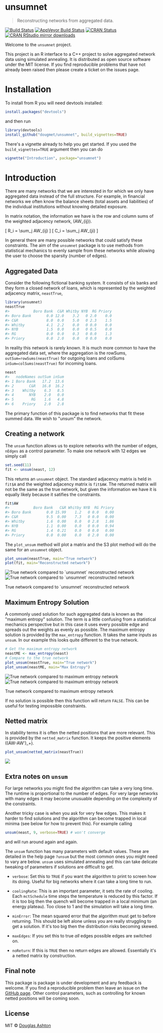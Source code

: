 <!-- README.md is generated from README.Rmd. Please edit that file -->
unsumnet
========

> Reconstructing networks from aggregated data.

[![Build Status](https://travis-ci.org/dougmet/unsumnet.svg?branch=master)](https://travis-ci.org/dougmet/unsumnet) [![AppVeyor Build Status](https://ci.appveyor.com/api/projects/status/github/dougmet/unsumnet?branch=master&svg=true)](https://ci.appveyor.com/project/dougmet/unsumnet) [![CRAN Status](http://www.r-pkg.org/badges/version/radarchart)](http://www.r-pkg.org/pkg/radarchart) [![CRAN RStudio mirror downloads](http://cranlogs.r-pkg.org/badges/radarchart)](http://www.r-pkg.org/pkg/radarchart)

Welcome to the `unsumnet` project.

This project is an R interface to a C++ project to solve aggregated network data using simulated annealing. It is distributed as open source software under the MIT license. If you find reproducible problems that have not already been raised then please create a ticket on the issues page.

Installation
============

To install from R you will need devtools installed:

``` r
install.packages("devtools")
```

and then run

``` r
library(devtools)
install_github("dougmet/unsumnet", build_vignettes=TRUE)
```

There's a vignette already to help you get started. If you used the `build_vignettes=TRUE` argument then you can do

``` r
vignette("Introduction", package="unsumnet")
```

Introduction
============

There are many networks that we are interested in for which we only have aggregated data instead of the full structure. For example, in financial networks we often know the balance sheets (total assets and liabilities) of the individual institutions without knowing detailed exposure.

In matrix notation, the information we have is the row and column sums of the weighted adjacency network, \(AW_{ij}\).

\[ R_i = \sum_j AW_{ij} \] \[ C_i = \sum_j AW_{ji} \]

In general there are many possible networks that could satisfy these constraints. The aim of the `unsumnet` package is to use methods from statistical mechanics to evenly sample from these networks while allowing the user to choose the sparsity (number of edges).

Aggregated Data
---------------

Consider the following fictional banking system. It consists of six banks and they form a closed network of loans, which is represented by the weighted adjacency matrix, `neastTrue`,

``` r
library(unsumnet)
neastTrue
#>           Boro Bank  C&R Whitby NYB  RG Priory
#> Boro Bank       0.0 12.0    3.2   0 2.0    0.0
#> C&R             8.0  0.0    5.0   0 2.3    1.5
#> Whitby          4.1  2.2    0.0   0 0.0    0.0
#> NYB             1.5  0.0    0.0   0 0.5    0.0
#> RG              0.0  0.0    0.3   0 0.0    1.3
#> Priory          0.0  2.0    0.0   0 0.0    0.0
```

In reality this network is rarely known. It is much more common to have the aggregated data set, where the aggregation is the rowSums, `outSum=rowSums(neastTrue)` for outgoing loans and colSums `inSum=colSums(neastTrue)` for incoming loans.

``` r
neast
#>   nodeNames outSum inSum
#> 1 Boro Bank   17.2  13.6
#> 2       C&R   16.8  16.2
#> 3    Whitby    6.3   8.5
#> 4       NYB    2.0   0.0
#> 5        RG    1.6   4.8
#> 6    Priory    2.0   2.8
```

The primary function of this package is to find networks that fit these summed data. We wish to "unsum" the network.

Creating a network
------------------

The `unsum` function allows us to explore networks with the number of edges, `nEdges` as a control parameter. To make one network with 12 edges we simply call

``` r
set.seed(11)
fit <- unsum(neast, 12)
```

This returns an `unsumnet` object. The standard adjacency matrix is held in `fit$A` and the weighted adjacency matrix is `fit$AW`. The returned matrix will not be the same as the true network, but given the information we have it is equally likely because it satifies the constraints.

``` r
fit$AW
#>           Boro Bank   C&R Whitby NYB  RG Priory
#> Boro Bank       0.0 15.99    1.2   0 0.0   0.00
#> C&R             9.5  0.00    7.3   0 0.0   0.00
#> Whitby          1.6  0.00    0.0   0 2.8   1.86
#> NYB             1.1  0.00    0.0   0 0.0   0.94
#> RG              1.4  0.21    0.0   0 0.0   0.00
#> Priory          0.0  0.00    0.0   0 2.0   0.00
```

The `plot_unsum` method will plot a matrix and the S3 plot method will do the same for an `unsumnet` object.

``` r
plot_unsum(neastTrue, main="True network")
plot(fit, main="Reconstructed network")
```

<img src="inst/figs/README-unnamed-chunk-10-1.png" alt="True network compared to `unsumnet` reconstructed network"  /><img src="inst/figs/README-unnamed-chunk-10-2.png" alt="True network compared to `unsumnet` reconstructed network"  />
<p class="caption">
True network compared to `unsumnet` reconstructed network
</p>

Maximum Entropy Solution
------------------------

A commonly used solution for such aggregated data is known as the "maximum entropy" solution. The term is a little confusing from a statistical mechanics perspective but in this case it uses every possible edge and spreads out the weights as evenly as possible. The maximum entropy solution is provided by the `max_entropy` function. It takes the same inputs as `unsum`. In our example this looks quite different to the true network.

``` r
# Get the maximum entropy network
neastME <- max_entropy(neast)
# Compare to the true network
plot_unsum(neastTrue, main="True network")
plot_unsum(neastME, main="Max Entropy")
```

<img src="inst/figs/README-unnamed-chunk-11-1.png" alt="True network compared to maximum entropy network"  /><img src="inst/figs/README-unnamed-chunk-11-2.png" alt="True network compared to maximum entropy network"  />
<p class="caption">
True network compared to maximum entropy network
</p>

If no solution is possible then this function will return `FALSE`. This can be useful for testing impossible constraints.

Netted matrix
-------------

In stability terms it is often the netted positions that are more relevant. This is provided by the `netted_matrix` function. It keeps the positive elements \((AW-AW')_+\).

``` r
plot_unsum(netted_matrix(neastTrue))
```

![](inst/figs/README-unnamed-chunk-12-1.png)<!-- -->

Extra notes on `unsum`
----------------------

For large networks you might find the algorithm can take a very long time. The runtime is proportional to the number of edges. For very large networks with many edges it may become unusuable depending on the complexity of the constraints.

Another tricky case is when you ask for very few edges. This makes it harder to find solutions and the algorithm can become trapped in local minima (see below for how to prevent this). For example calling

``` r
unsum(neast, 9, verbose=TRUE) # won't converge
```

and will run around again and again.

The `unsum` function has many parameters with default values. These are detailed in the help page `?unsum` but the most common ones you might need to vary are below. `unsum` uses simulated annealing and this can take delicate tweaking of parameters if solutions are difficult to get.

-   `verbose`: Set this to `TRUE` if you want the algorithm to print to screen how its doing. Useful for big networks where it can take a long time to run.

-   `coolingRate`: This is an important parameter, it sets the rate of cooling. Each `mctSchedule` time steps the temperature is reduced by this factor. If it is too big then the quench will become trapped in a local minimum (an energy plateau). Too close to 1 and the simulation will take a long time.

-   `minError`: The mean squared error that the algorithm must get to before returning. This should be left alone unless you are really struggling to get a solution. If it's too big then the distribution risks becoming skewed.

-   `maxEdges`: If you set this to true *all* edges possible edges are switched on.

-   `noReturn`: If this is `TRUE` then no return edges are allowed. Essentially it's a netted matrix by construction.

Final note
----------

This package is package is under development and any feedback is welcome. If you find a reproducible problem then leave an issue on the [GitHub page](https://www.github.com/dougmet/unsumnet/). Other control parameters, such as controlling for known netted positions will be coming soon.

License
-------

MIT © [Douglas Ashton](https://github.com/dougmet)
